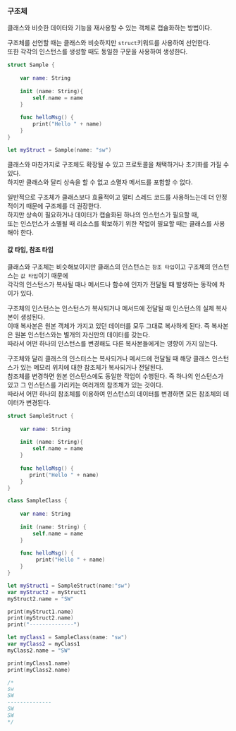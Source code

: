 ### 구조체

클래스와 비슷한 데이터와 기능을 재사용할 수 있는 객체로 캡슐화하는 방법이다.   

구조체를 선언할 때는 클래스와 비슷하지만 `struct`키워드를 사용하여 선언한다.   
또한 각각의 인스턴스를 생성할 때도 동일한 구문을 사용하여 생성한다.   
```swift
struct Sample {
    
    var name: String
    
    init (name: String){
        self.name = name
    }
    
    func helloMsg() {
        print("Hello " + name)
    }
}

let myStruct = Sample(name: "sw")
```
클래스와 마찬가지로 구조체도 확장될 수 있고 프로토콜을 채택하거나 초기화를 가질 수 있다.   
하지만 클래스와 달리 상속을 할 수 없고 소멸자 메서드를 포함할 수 없다.


일반적으로 구조체가 클래스보다 효율적이고 멀티 스레드 코드를 사용하느는데 더 안정적이기 때문에 구조체를 더 권장한다.   
하지만 상속이 필요하거나 데이터가 캡슐화된 하나의 인스턴스가 필요할 때,   
또는 인스턴스가 소멸될 때 리소스를 확보하기 위한 작업이 필요할 때는 클래스를 사용해야 한다.   

#### 값 타입, 참조 타입

클래스와 구조체는 비슷해보이지만 클래스의 인스턴스는 `참조 타입`이고 구조체의 인스턴스는 `값 타입`이기 때문에   
각각의 인스턴스가 복사될 때나 메서드나 함수에 인자가 전달될 때 발생하는 동작에 차이가 있다.   

구조체의 인스턴스는 인스턴스가 복사되거나 메서드에 전달될 때 인스턴스의 실제 복사본이 생성된다.   
이때 복사본은 원본 객체가 가지고 있던 데이터를 모두 그대로 복사하게 된다. 즉 복사본은 원본 인스턴스와는 별개의 자신만의 데이터를 갖는다.   
따라서 어떤 하나의 인스턴스를 변경해도 다른 복사본들에게는 영향이 가지 않는다.   

구조체와 달리 클래스의 인스터스는 복사되거나 메서드에 전달될 때 해당 클래스 인스턴스가 있는 메모리 위치에 대한 참조체가 복사되거나 전달된다.   
참조체를 변경하면 원본 인스턴스에도 동일한 작업이 수행된다. 즉 하나의 인스턴스가 있고 그 인스턴스를 가리키는 여러개의 참조체가 있는 것이다.   
따라서 어떤 하나의 참조체를 이용하여 인스턴스의 데이터를 변경하면 모든 참조체의 데이터가 변경된다.

```swift
struct SampleStruct {
    
    var name: String
    
    init (name: String){
        self.name = name
    }
    
    func helloMsg() {
       print("Hello " + name)
    }
}

class SampleClass {
    
    var name: String
    
    init (name: String) {
        self.name = name
    }
    
    func helloMsg() {
         print("Hello " + name)
    }
}

let myStruct1 = SampleStruct(name:"sw")
var myStruct2 = myStruct1
myStruct2.name = "SW"

print(myStruct1.name)
print(myStruct2.name)
print("--------------")

let myClass1 = SampleClass(name: "sw")
var myClass2 = myClass1
myClass2.name = "SW"

print(myClass1.name)
print(myClass2.name)

/*
sw
SW
--------------
SW
SW
*/
```

